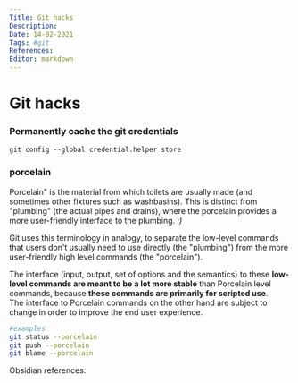 ```yaml
---
Title: Git hacks
Description: 
Date: 14-02-2021
Tags: #git
References: 
Editor: markdown
---
```


# Git hacks
### Permanently cache the git credentials
```git
git config --global credential.helper store
````

### porcelain
Porcelain" is the material from which toilets are usually made (and sometimes other fixtures such as washbasins). This is distinct from "plumbing" (the actual pipes and drains), where the porcelain provides a more user-friendly interface to the plumbing. *:)*

Git uses this terminology in analogy, to separate the low-level commands that users don't usually need to use directly (the "plumbing") from the more user-friendly high level commands (the "porcelain").

The interface (input, output, set of options and the semantics) to these **low-level commands are meant to be a lot more stable** than Porcelain level commands, because **these commands are primarily for scripted use**.  
The interface to Porcelain commands on the other hand are subject to change in order to improve the end user experience.

```bash
#examples
git status --porcelain
git push --porcelain
git blame --porcelain
```


Obsidian references: 